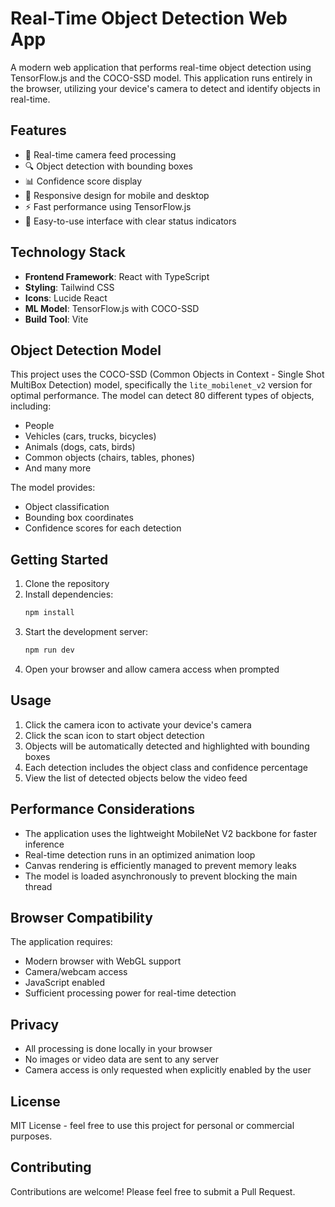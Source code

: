 # Real-Time Object Detection Web App

A modern web application that performs real-time object detection using TensorFlow.js and the COCO-SSD model. This application runs entirely in the browser, utilizing your device's camera to detect and identify objects in real-time.

## Features

- 📸 Real-time camera feed processing
- 🔍 Object detection with bounding boxes
- 📊 Confidence score display
- 📱 Responsive design for mobile and desktop
- ⚡ Fast performance using TensorFlow.js
- 🎯 Easy-to-use interface with clear status indicators

## Technology Stack

- **Frontend Framework**: React with TypeScript
- **Styling**: Tailwind CSS
- **Icons**: Lucide React
- **ML Model**: TensorFlow.js with COCO-SSD
- **Build Tool**: Vite

## Object Detection Model

This project uses the COCO-SSD (Common Objects in Context - Single Shot MultiBox Detection) model, specifically the `lite_mobilenet_v2` version for optimal performance. The model can detect 80 different types of objects, including:

- People
- Vehicles (cars, trucks, bicycles)
- Animals (dogs, cats, birds)
- Common objects (chairs, tables, phones)
- And many more

The model provides:
- Object classification
- Bounding box coordinates
- Confidence scores for each detection

## Getting Started

1. Clone the repository
2. Install dependencies:
   ```bash
   npm install
   ```
3. Start the development server:
   ```bash
   npm run dev
   ```
4. Open your browser and allow camera access when prompted

## Usage

1. Click the camera icon to activate your device's camera
2. Click the scan icon to start object detection
3. Objects will be automatically detected and highlighted with bounding boxes
4. Each detection includes the object class and confidence percentage
5. View the list of detected objects below the video feed

## Performance Considerations

- The application uses the lightweight MobileNet V2 backbone for faster inference
- Real-time detection runs in an optimized animation loop
- Canvas rendering is efficiently managed to prevent memory leaks
- The model is loaded asynchronously to prevent blocking the main thread

## Browser Compatibility

The application requires:
- Modern browser with WebGL support
- Camera/webcam access
- JavaScript enabled
- Sufficient processing power for real-time detection

## Privacy

- All processing is done locally in your browser
- No images or video data are sent to any server
- Camera access is only requested when explicitly enabled by the user

## License

MIT License - feel free to use this project for personal or commercial purposes.

## Contributing

Contributions are welcome! Please feel free to submit a Pull Request.